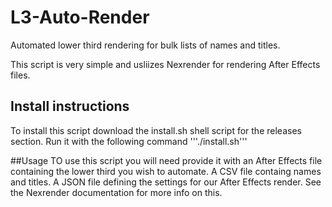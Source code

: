 # L3-Auto-Render
Automated lower third rendering for bulk lists of names and titles.   

This script is very simple and usliizes Nexrender for rendering After Effects files.

## Install instructions
To install this script download the install.sh shell script for the releases section.   Run it with the following command
'''./install.sh'''

##Usage
TO use this script you will need provide it with an After Effects file containing the lower third you wish to automate.
A CSV file containg names and titles.
A JSON file defining the settings for our After Effects render.  See the Nexrender documentation for more info on this.
